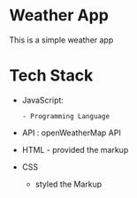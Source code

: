 # Weather App

This is a simple weather app

# Tech Stack

- JavaScript:

      - Programming Language
      
- API : openWeatherMap API
      
- HTML - provided the markup
- CSS 
     - styled the Markup
